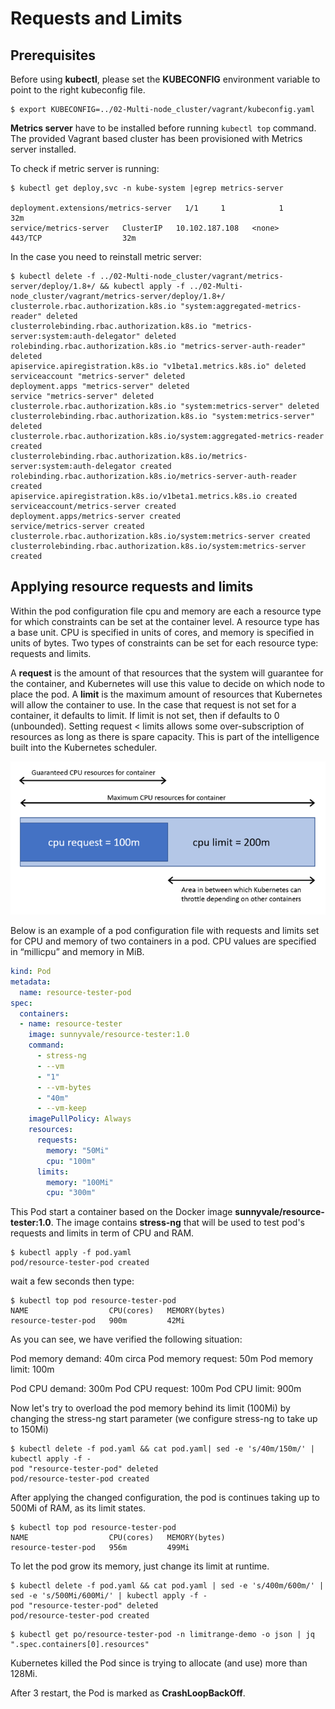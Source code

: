# Requests and Limits

## Prerequisites

Before using **kubectl**, please set the **KUBECONFIG** environment variable to point to the right kubeconfig file.

```console
$ export KUBECONFIG=../02-Multi-node_cluster/vagrant/kubeconfig.yaml
```

**Metrics server** have to be installed before running `kubectl top` command. The provided Vagrant based cluster has been provisioned with Metrics server installed.

To check if metric server is running:

```console
$ kubectl get deploy,svc -n kube-system |egrep metrics-server

deployment.extensions/metrics-server   1/1     1            1           32m
service/metrics-server   ClusterIP   10.102.187.108   <none>        443/TCP                  32m
```

In the case you need to reinstall metric server:

```console
$ kubectl delete -f ../02-Multi-node_cluster/vagrant/metrics-server/deploy/1.8+/ && kubectl apply -f ../02-Multi-node_cluster/vagrant/metrics-server/deploy/1.8+/
clusterrole.rbac.authorization.k8s.io "system:aggregated-metrics-reader" deleted
clusterrolebinding.rbac.authorization.k8s.io "metrics-server:system:auth-delegator" deleted
rolebinding.rbac.authorization.k8s.io "metrics-server-auth-reader" deleted
apiservice.apiregistration.k8s.io "v1beta1.metrics.k8s.io" deleted
serviceaccount "metrics-server" deleted
deployment.apps "metrics-server" deleted
service "metrics-server" deleted
clusterrole.rbac.authorization.k8s.io "system:metrics-server" deleted
clusterrolebinding.rbac.authorization.k8s.io "system:metrics-server" deleted
clusterrole.rbac.authorization.k8s.io/system:aggregated-metrics-reader created
clusterrolebinding.rbac.authorization.k8s.io/metrics-server:system:auth-delegator created
rolebinding.rbac.authorization.k8s.io/metrics-server-auth-reader created
apiservice.apiregistration.k8s.io/v1beta1.metrics.k8s.io created
serviceaccount/metrics-server created
deployment.apps/metrics-server created
service/metrics-server created
clusterrole.rbac.authorization.k8s.io/system:metrics-server created
clusterrolebinding.rbac.authorization.k8s.io/system:metrics-server created
```

## Applying resource requests and limits

Within the pod configuration file cpu and memory are each a resource type for which constraints can be set at the container level. A resource type has a base unit. CPU is specified in units of cores, and memory is specified in units of bytes. Two types of constraints can be set for each resource type: requests and limits.

A **request** is the amount of that resources that the system will guarantee for the container, and Kubernetes will use this value to decide on which node to place the pod. A **limit** is the maximum amount of resources that Kubernetes will allow the container to use. In the case that request is not set for a container, it defaults to limit. If limit is not set, then if defaults to 0 (unbounded). Setting request < limits allows some over-subscription of resources as long as there is spare capacity. This is part of the intelligence built into the Kubernetes scheduler.

![Requests and Limits](img/container-resource-1.png)

Below is an example of a pod configuration file with requests and limits set for CPU and memory of two containers in a pod. CPU values are specified in “millicpu” and memory in MiB.

```yaml
kind: Pod
metadata:
  name: resource-tester-pod
spec:
  containers:
  - name: resource-tester
    image: sunnyvale/resource-tester:1.0
    command: 
      - stress-ng 
      - --vm 
      - "1"
      - --vm-bytes 
      - "40m"
      - --vm-keep
    imagePullPolicy: Always
    resources:
      requests:
        memory: "50Mi"
        cpu: "100m"
      limits:
        memory: "100Mi"
        cpu: "300m"
```

This Pod start a container based on the Docker image **sunnyvale/resource-tester:1.0**. The image contains **stress-ng** that will be used to test pod's requests and limits in term of CPU and RAM.

```console
$ kubectl apply -f pod.yaml
pod/resource-tester-pod created
```

wait a few seconds then type:

```console
$ kubectl top pod resource-tester-pod 
NAME                  CPU(cores)   MEMORY(bytes)   
resource-tester-pod   900m         42Mi      
```

As you can see, we have verified the following situation:

Pod memory demand: 40m circa
Pod memory request: 50m
Pod memory limit: 100m

Pod CPU demand: 300m
Pod CPU request: 100m
Pod CPU limit: 900m


Now let's try to overload the pod memory behind its limit (100Mi) by changing the stress-ng start parameter (we configure stress-ng to take up to 150Mi)

```console
$ kubectl delete -f pod.yaml && cat pod.yaml| sed -e 's/40m/150m/' | kubectl apply -f -
pod "resource-tester-pod" deleted
pod/resource-tester-pod created
```

After applying the changed configuration, the pod is continues taking up to 500Mi of RAM, as its limit states.

```console
$ kubectl top pod resource-tester-pod
NAME                  CPU(cores)   MEMORY(bytes)   
resource-tester-pod   956m         499Mi 
```

To let the pod grow its memory, just change its limit at runtime.

```console
$ kubectl delete -f pod.yaml && cat pod.yaml | sed -e 's/400m/600m/' | sed -e 's/500Mi/600Mi/' | kubectl apply -f -
pod "resource-tester-pod" deleted
pod/resource-tester-pod created
```





```console
$ kubectl get po/resource-tester-pod -n limitrange-demo -o json | jq ".spec.containers[0].resources"
```

Kubernetes killed the Pod since is trying to allocate (and use) more than 128Mi.

After 3 restart, the Pod is marked as **CrashLoopBackOff**.